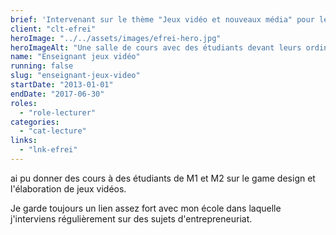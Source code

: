 ```yaml
---
brief: 'Intervenant sur le thème "Jeux vidéo et nouveaux média" pour les étudiants en M1 et M2'
client: "clt-efrei"
heroImage: "../../assets/images/efrei-hero.jpg"
heroImageAlt: "Une salle de cours avec des étudiants devant leurs ordinateurs"
name: "Enseignant jeux vidéo"
running: false
slug: "enseignant-jeux-video"
startDate: "2013-01-01"
endDate: "2017-06-30"
roles:
  - "role-lecturer"
categories:
  - "cat-lecture"
links:
  - "lnk-efrei"
---
```


ai pu donner des cours à des étudiants de M1 et M2 sur le game design et l'élaboration de jeux vidéos.

Je garde toujours un lien assez fort avec mon école dans laquelle j'interviens régulièrement sur des sujets d'entrepreneuriat.
